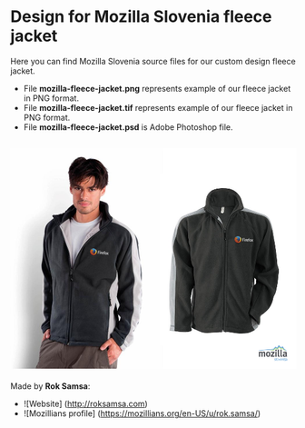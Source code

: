 # Design for Mozilla Slovenia fleece jacket

Here you can find Mozilla Slovenia source files for our custom design fleece jacket.
* File **mozilla-fleece-jacket.png** represents example of our fleece jacket in PNG format.
* File **mozilla-fleece-jacket.tif** represents example of our fleece jacket in PNG format.
* File **mozilla-fleece-jacket.psd** is Adobe Photoshop file.

![Fleece jacket](https://raw.githubusercontent.com/mozillaslovenija/Design/master/Mozilla%20Slovenia%20fleece%20jacket/mozilla-fleece-jacket.png)
---

Made by **Rok Samsa**:
-  ![Website] (http://roksamsa.com)
-  ![Mozillians profile] (https://mozillians.org/en-US/u/rok.samsa/)
